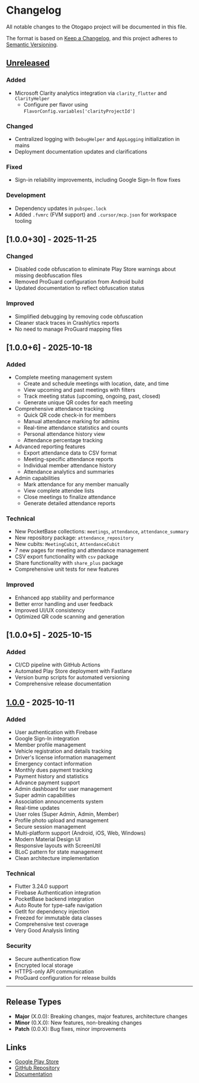 # Changelog

All notable changes to the Otogapo project will be documented in this file.

The format is based on [Keep a Changelog](https://keepachangelog.com/en/1.0.0/),
and this project adheres to [Semantic Versioning](https://semver.org/spec/v2.0.0.html).

## [Unreleased]

### Added

- Microsoft Clarity analytics integration via `clarity_flutter` and `ClarityHelper`
  - Configure per flavor using `FlavorConfig.variables['clarityProjectId']`

### Changed

- Centralized logging with `DebugHelper` and `AppLogging` initialization in mains
- Deployment documentation updates and clarifications

### Fixed

- Sign-in reliability improvements, including Google Sign-In flow fixes

### Development

- Dependency updates in `pubspec.lock`
- Added `.fvmrc` (FVM support) and `.cursor/mcp.json` for workspace tooling

## [1.0.0+30] - 2025-11-25

### Changed

- Disabled code obfuscation to eliminate Play Store warnings about missing deobfuscation files
- Removed ProGuard configuration from Android build
- Updated documentation to reflect obfuscation status

### Improved

- Simplified debugging by removing code obfuscation
- Cleaner stack traces in Crashlytics reports
- No need to manage ProGuard mapping files

## [1.0.0+6] - 2025-10-18

### Added

- Complete meeting management system
  - Create and schedule meetings with location, date, and time
  - View upcoming and past meetings with filters
  - Track meeting status (upcoming, ongoing, past, closed)
  - Generate unique QR codes for each meeting
- Comprehensive attendance tracking
  - Quick QR code check-in for members
  - Manual attendance marking for admins
  - Real-time attendance statistics and counts
  - Personal attendance history view
  - Attendance percentage tracking
- Advanced reporting features
  - Export attendance data to CSV format
  - Meeting-specific attendance reports
  - Individual member attendance history
  - Attendance analytics and summaries
- Admin capabilities
  - Mark attendance for any member manually
  - View complete attendee lists
  - Close meetings to finalize attendance
  - Generate detailed attendance reports

### Technical

- New PocketBase collections: `meetings`, `attendance`, `attendance_summary`
- New repository package: `attendance_repository`
- New cubits: `MeetingCubit`, `AttendanceCubit`
- 7 new pages for meeting and attendance management
- CSV export functionality with `csv` package
- Share functionality with `share_plus` package
- Comprehensive unit tests for new features

### Improved

- Enhanced app stability and performance
- Better error handling and user feedback
- Improved UI/UX consistency
- Optimized QR code scanning and generation

## [1.0.0+5] - 2025-10-15

### Added

- CI/CD pipeline with GitHub Actions
- Automated Play Store deployment with Fastlane
- Version bump scripts for automated versioning
- Comprehensive release documentation

## [1.0.0] - 2025-10-11

### Added

- User authentication with Firebase
- Google Sign-In integration
- Member profile management
- Vehicle registration and details tracking
- Driver's license information management
- Emergency contact information
- Monthly dues payment tracking
- Payment history and statistics
- Advance payment support
- Admin dashboard for user management
- Super admin capabilities
- Association announcements system
- Real-time updates
- User roles (Super Admin, Admin, Member)
- Profile photo upload and management
- Secure session management
- Multi-platform support (Android, iOS, Web, Windows)
- Modern Material Design UI
- Responsive layouts with ScreenUtil
- BLoC pattern for state management
- Clean architecture implementation

### Technical

- Flutter 3.24.0 support
- Firebase Authentication integration
- PocketBase backend integration
- Auto Route for type-safe navigation
- GetIt for dependency injection
- Freezed for immutable data classes
- Comprehensive test coverage
- Very Good Analysis linting

### Security

- Secure authentication flow
- Encrypted local storage
- HTTPS-only API communication
- ProGuard configuration for release builds

---

## Release Types

- **Major** (X.0.0): Breaking changes, major features, architecture changes
- **Minor** (0.X.0): New features, non-breaking changes
- **Patch** (0.0.X): Bug fixes, minor improvements

## Links

- [Google Play Store](https://play.google.com/store/apps/details?id=com.digitappstudio.otogapo)
- [GitHub Repository](https://github.com/yourusername/oto-gapo)
- [Documentation](./docs/)

[Unreleased]: https://github.com/yourusername/oto-gapo/compare/v1.0.0...HEAD
[1.0.0]: https://github.com/yourusername/oto-gapo/releases/tag/v1.0.0
